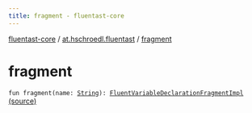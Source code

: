 ```yaml
---
title: fragment - fluentast-core
---
```


[fluentast-core](../index.html) / [at.hschroedl.fluentast](index.html) / [fragment](.)

# fragment

`fun fragment(name: `[`String`](https://kotlinlang.org/api/latest/jvm/stdlib/kotlin/-string/index.html)`): `[`FluentVariableDeclarationFragmentImpl`](../at.hschroedl.fluentast.ast/-fluent-variable-declaration-fragment-impl/index.html) [(source)](http://github.com/hschroedl/fluentast/tree/master/core/at.hschroedl.fluentast/Fluentast.kt#L64)